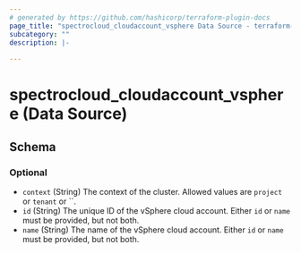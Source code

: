 ```yaml
---
# generated by https://github.com/hashicorp/terraform-plugin-docs
page_title: "spectrocloud_cloudaccount_vsphere Data Source - terraform-provider-spectrocloud"
subcategory: ""
description: |-
  
---
```


# spectrocloud_cloudaccount_vsphere (Data Source)





<!-- schema generated by tfplugindocs -->
## Schema

### Optional

- `context` (String) The context of the cluster. Allowed values are `project` or `tenant` or ``.
- `id` (String) The unique ID of the vSphere cloud account. Either `id` or `name` must be provided, but not both.
- `name` (String) The name of the vSphere cloud account. Either `id` or `name` must be provided, but not both.
